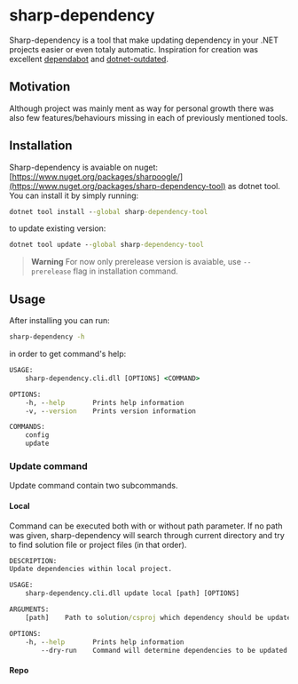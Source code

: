 # sharp-dependency

Sharp-dependency is a tool that make updating dependency in your .NET projects easier or even totaly automatic. Inspiration for creation was excellent [dependabot](https://github.com/dependabot) and [dotnet-outdated](https://github.com/dotnet-outdated/dotnet-outdated). 

## Motivation

Although project was mainly ment as way for personal growth there was also few features/behaviours missing in each of previously mentioned tools.

## Installation

Sharp-dependency is avaiable on nuget: [https://www.nuget.org/packages/sharpoogle/](https://www.nuget.org/packages/sharp-dependency-tool) as dotnet tool.
You can install it by simply running:
```cmd
dotnet tool install --global sharp-dependency-tool
```

to update existing version:
```cmd
dotnet tool update --global sharp-dependency-tool
```

> **Warning** 
> For now only prerelease version is avaiable, use `--prerelease` flag in installation command.

## Usage

After installing you can run:
```cmd
sharp-dependency -h
```
in order to get command's help:
```cmd
USAGE:
    sharp-dependency.cli.dll [OPTIONS] <COMMAND>

OPTIONS:
    -h, --help       Prints help information
    -v, --version    Prints version information

COMMANDS:
    config
    update
```

### Update command

Update command contain two subcommands.

#### Local

Command can be executed both with or without path parameter. If no path was given, sharp-dependency will search through current directory and try to find solution file or project files (in that order).
```cmd
DESCRIPTION:
Update dependencies within local project.

USAGE:
    sharp-dependency.cli.dll update local [path] [OPTIONS]

ARGUMENTS:
    [path]    Path to solution/csproj which dependency should be updated

OPTIONS:
    -h, --help       Prints help information
        --dry-run    Command will determine dependencies to be updated without actually updating them
```

#### Repo


